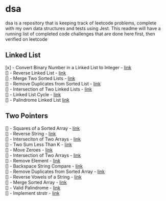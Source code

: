 # dsa

dsa is a repository that is keeping track of leetcode problems, complete with my own data structures and tests using Jest.  This readme will have a running list of completed code challenges that are done here first, then verified on leetcode

## Linked List

[x] - Convert Binary Number in a Linked List to Integer - [link](https://leetcode.com/problems/convert-binary-number-in-a-linked-list-to-integer/)  
[] - Reverse Linked List - [link](https://leetcode.com/problems/reverse-linked-list/)  
[] - Merge Two Sorted Lists - [link](https://leetcode.com/problems/merge-two-sorted-lists/)  
[] - Remove Duplicates from Sorted List - [link](https://leetcode.com/problems/remove-duplicates-from-sorted-list/)  
[] - Intersection of Two Linked Lists - [link](https://leetcode.com/problems/intersection-of-two-linked-lists/)  
[] - Linked List Cycle - [link](https://leetcode.com/problems/linked-list-cycle/)  
[] - Palindrome Linked List [link](https://leetcode.com/problems/palindrome-linked-list/)  


## Two Pointers

[] - Squares of a Sorted Array - [link](https://leetcode.com/problems/squares-of-a-sorted-array/)  
[] - Reverse String - [link](https://leetcode.com/problems/reverse-string/)  
[] - Interseciton of Two Arrays - [link](https://leetcode.com/problems/intersection-of-two-arrays/)  
[] - Two Sum Less Than K - [link](https://leetcode.com/problems/two-sum-less-than-k/)  
[] - Move Zeroes - [link](https://leetcode.com/problems/move-zeroes/)  
[] - Intersection of Two Arrays - [link](https://leetcode.com/problems/intersection-of-two-arrays-ii/)  
[] - Remove Element - [link](https://leetcode.com/problems/remove-element/)  
[] - Backspace String Compare - [link](https://leetcode.com/problems/backspace-string-compare/)  
[] - Remove Duplicates from Sorted Array - [link](https://leetcode.com/problems/remove-duplicates-from-sorted-array/)  
[] - Reverse Vowels of a String - [link](https://leetcode.com/problems/reverse-vowels-of-a-string/)  
[] - Merge Sorted Array - [link](https://leetcode.com/problems/merge-sorted-array/)  
[] - Valid Palindrome - [link](https://leetcode.com/problems/valid-palindrome/)  
[] - Implement strstr - [link](https://leetcode.com/problems/implement-strstr/)  
